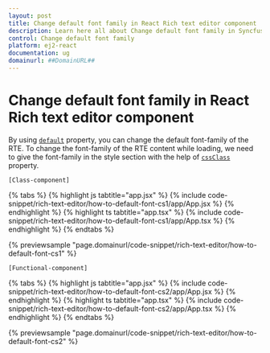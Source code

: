 ```yaml
---
layout: post
title: Change default font family in React Rich text editor component | Syncfusion
description: Learn here all about Change default font family in Syncfusion React Rich text editor component of Syncfusion Essential JS 2 and more.
control: Change default font family 
platform: ej2-react
documentation: ug
domainurl: ##DomainURL##
---
```


# Change default font family in React Rich text editor component

By using [`default`](https://ej2.syncfusion.com/angular/documentation/api/rich-text-editor/#fontfamily) property, you can change the default font-family of the RTE. To change the font-family of the RTE content while loading, we need to give the font-family in the style section with the help of [`cssClass`](https://ej2.syncfusion.com/angular/documentation/api/rich-text-editor/#cssclass) property.

`[Class-component]`

{% tabs %}
{% highlight js tabtitle="app.jsx" %}
{% include code-snippet/rich-text-editor/how-to-default-font-cs1/app/App.jsx %}
{% endhighlight %}
{% highlight ts tabtitle="app.tsx" %}
{% include code-snippet/rich-text-editor/how-to-default-font-cs1/app/App.tsx %}
{% endhighlight %}
{% endtabs %}

 {% previewsample "page.domainurl/code-snippet/rich-text-editor/how-to-default-font-cs1" %}

`[Functional-component]`

{% tabs %}
{% highlight js tabtitle="app.jsx" %}
{% include code-snippet/rich-text-editor/how-to-default-font-cs2/app/App.jsx %}
{% endhighlight %}
{% highlight ts tabtitle="app.tsx" %}
{% include code-snippet/rich-text-editor/how-to-default-font-cs2/app/App.tsx %}
{% endhighlight %}
{% endtabs %}

 {% previewsample "page.domainurl/code-snippet/rich-text-editor/how-to-default-font-cs2" %}